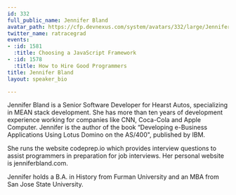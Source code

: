 ```yaml
---
id: 332
full_public_name: Jennifer Bland
avatar_path: https://cfp.devnexus.com/system/avatars/332/large/Jennifer-Bland-headshot.jpg?1494079160
twitter_name: ratracegrad
events:
- :id: 1581
  :title: Choosing a JavaScript Framework
- :id: 1578
  :title: How to Hire Good Programmers
title: Jennifer Bland
layout: speaker_bio

---
```

Jennifer Bland is a Senior Software Developer for Hearst Autos, specializing in MEAN stack development. She has more than ten years of development experience working for companies like CNN, Coca-Cola and Apple Computer. Jennifer is the author of the book “Developing e-Business Applications Using Lotus Domino on the AS/400", published by IBM.

She runs the website codeprep.io which provides interview questions to assist programmers in preparation for job interviews. Her personal website is jenniferbland.com.

Jennifer holds a B.A. in History from Furman University and an MBA from San Jose State University.
